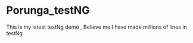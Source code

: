 # Porunga_testNG
This is my latest testNg demo , Believe me I have made millions of lines in testNg
